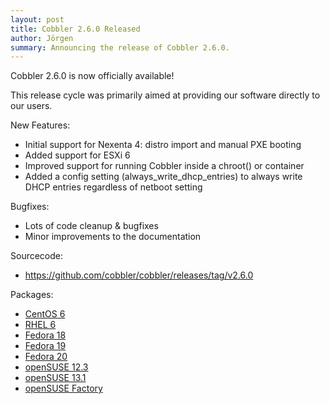 ```yaml
---
layout: post
title: Cobbler 2.6.0 Released
author: Jörgen
summary: Announcing the release of Cobbler 2.6.0.
---
```

Cobbler 2.6.0 is now officially available!

This release cycle was primarily aimed at providing our software directly to our users.


New Features:

* Initial support for Nexenta 4: distro import and manual PXE booting
* Added support for ESXi 6
* Improved support for running Cobbler inside a chroot() or container
* Added a config setting (always_write_dhcp_entries) to always write DHCP entries regardless of netboot setting


Bugfixes:

* Lots of code cleanup & bugfixes
* Minor improvements to the documentation


Sourcecode:

* <a href="https://github.com/cobbler/cobbler/releases/tag/v2.6.0">https://github.com/cobbler/cobbler/releases/tag/v2.6.0</a>


Packages:

* <a href="http://download.opensuse.org/repositories/home:/libertas-ict:/cobbler26/CentOS_CentOS-6/">CentOS 6</a>
* <a href="http://download.opensuse.org/repositories/home:/libertas-ict:/cobbler26/RedHat_RHEL-6/">RHEL 6</a>
* <a href="http://download.opensuse.org/repositories/home:/libertas-ict:/cobbler26/Fedora_18/">Fedora 18</a>
* <a href="http://download.opensuse.org/repositories/home:/libertas-ict:/cobbler26/Fedora_19/">Fedora 19</a>
* <a href="http://download.opensuse.org/repositories/home:/libertas-ict:/cobbler26/Fedora_20/">Fedora 20</a>
* <a href="http://download.opensuse.org/repositories/home:/libertas-ict:/cobbler26/openSUSE_12.3/">openSUSE 12.3</a>
* <a href="http://download.opensuse.org/repositories/home:/libertas-ict:/cobbler26/openSUSE_13.1/">openSUSE 13.1</a>
* <a href="http://download.opensuse.org/repositories/home:/libertas-ict:/cobbler26/openSUSE_Factory/">openSUSE Factory</a>

